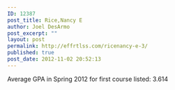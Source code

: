 ```yaml
---
ID: 12387
post_title: Rice,Nancy E
author: Joel DesArmo
post_excerpt: ""
layout: post
permalink: http://effrtlss.com/ricenancy-e-3/
published: true
post_date: 2012-11-02 20:52:13
---
```

<p>Average GPA in Spring 2012 for first course listed: 3.614</p>